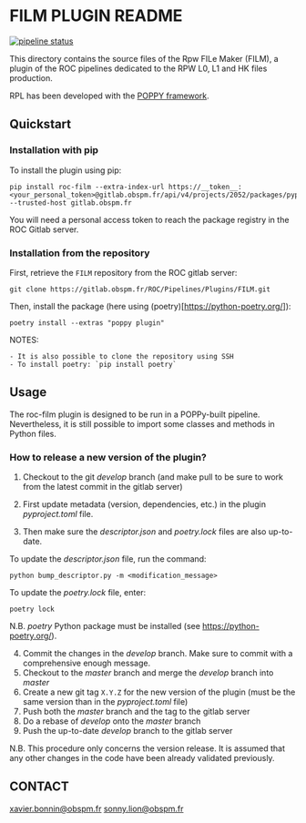 # FILM PLUGIN README

[![pipeline status](https://gitlab.obspm.fr/ROC/Pipelines/Plugins/FILM/badges/develop/pipeline.svg)](https://gitlab.obspm.fr/ROC/Pipelines/Plugins/FILM/pipelines)

This directory contains the source files of the Rpw FILe Maker (FILM), a plugin of the ROC pipelines dedicated to the RPW L0, L1 and HK files production.

RPL has been developed with the [POPPY framework](https://poppy-framework.readthedocs.io/en/latest/).

## Quickstart

### Installation with pip

To install the plugin using pip:

```
pip install roc-film --extra-index-url https://__token__:<your_personal_token>@gitlab.obspm.fr/api/v4/projects/2052/packages/pypi/simple --trusted-host gitlab.obspm.fr
```

You will need a personal access token to reach the package registry in the ROC Gitlab server.

### Installation from the repository

First, retrieve the `FILM` repository from the ROC gitlab server:

```
git clone https://gitlab.obspm.fr/ROC/Pipelines/Plugins/FILM.git
```

Then, install the package (here using (poetry)[https://python-poetry.org/]):

```
poetry install --extras "poppy plugin"
```

NOTES:

    - It is also possible to clone the repository using SSH
    - To install poetry: `pip install poetry`

## Usage

The roc-film plugin is designed to be run in a POPPy-built pipeline.
Nevertheless, it is still possible to import some classes and methods in Python files.

### How to release a new version of the plugin?

1. Checkout to the git *develop* branch (and make pull to be sure to work from the latest commit in the gitlab server)

2. First update metadata (version, dependencies, etc.) in the plugin *pyproject.toml* file.

3. Then make sure the *descriptor.json* and *poetry.lock* files are also up-to-date.

To update the *descriptor.json* file, run the command:

    python bump_descriptor.py -m <modification_message>

To update the *poetry.lock* file, enter:

    poetry lock

N.B. *poetry* Python package must be installed (see https://python-poetry.org/).

4. Commit the changes in the *develop* branch. Make sure to commit with a comprehensive enough message.
5. Checkout to the *master* branch and merge the *develop* branch into *master*
6. Create a new git tag `X.Y.Z` for the new version of the plugin (must be the same version than in the *pyproject.toml* file)
7. Push both the *master* branch and the tag to the gitlab server
8. Do a rebase of *develop* onto the *master* branch
9. Push the up-to-date *develop* branch to the gitlab server

N.B. This procedure only concerns the version release. It is assumed that any other changes in the code have been already validated previously.

## CONTACT

xavier.bonnin@obspm.fr
sonny.lion@obspm.fr
